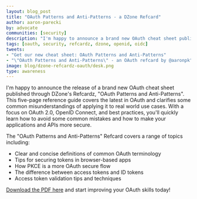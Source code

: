 ```yaml
---
layout: blog_post
title: "OAuth Patterns and Anti-Patterns - a DZone Refcard"
author: aaron-parecki
by: advocate
communities: [security]
description: "I'm happy to announce a brand new OAuth cheat sheet published through DZone's Refcardz!"
tags: [oauth, security, refcardz, dzone, openid, oidc]
tweets:
- "Get our new cheat sheet: OAuth Patterns and Anti-Patterns"
- "\"OAuth Patterns and Anti-Patterns\" - an OAuth refcard by @aaronpk"
image: blog/dzone-refcardz-oauth/desk.png
type: awareness
---
```


I'm happy to announce the release of a brand new OAuth cheat sheet published through DZone's Refcardz, "OAuth Patterns and Anti-Patterns". This five-page reference guide covers the latest in OAuth and clarifies some common misunderstandings of applying it to real world use cases. With a focus on OAuth 2.0, OpenID Connect, and best practices, you'll quickly learn how to avoid some common mistakes and how to make your applications and APIs more secure.

The "OAuth Patterns and Anti-Patterns" Refcard covers a range of topics including:

* Clear and concise definitions of common OAuth terminology
* Tips for securing tokens in browser-based apps
* How PKCE is a more OAuth secure flow
* The difference between access tokens and ID tokens
* Access token validation tips and techniques

[Download the PDF here](https://dzone.com/refcardz/oauth-patterns-and-anti-patterns) and start improving your OAuth skills today!
